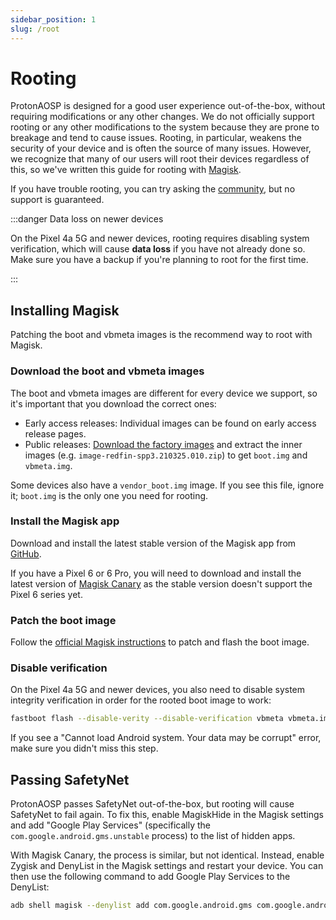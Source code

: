 ```yaml
---
sidebar_position: 1
slug: /root
---
```


# Rooting

ProtonAOSP is designed for a good user experience out-of-the-box, without requiring modifications or any other changes. We do not officially support rooting or any other modifications to the system because they are prone to breakage and tend to cause issues. Rooting, in particular, weakens the security of your device and is often the source of many issues. However, we recognize that many of our users will root their devices regardless of this, so we've written this guide for rooting with [Magisk](https://github.com/topjohnwu/Magisk).

If you have trouble rooting, you can try asking the [community](../community.md), but no support is guaranteed.

:::danger Data loss on newer devices

On the Pixel 4a 5G and newer devices, rooting requires disabling system verification, which will cause **data loss** if you have not already done so. Make sure you have a backup if you're planning to root for the first time.

:::

## Installing Magisk

Patching the boot and vbmeta images is the recommend way to root with Magisk.

### Download the boot and vbmeta images

The boot and vbmeta images are different for every device we support, so it's important that you download the correct ones:

- Early access releases: Individual images can be found on early access release pages.
- Public releases: [Download the factory images](../getting-started/download.md#factory-images) and extract the inner images (e.g. `image-redfin-spp3.210325.010.zip`) to get `boot.img` and `vbmeta.img`.

Some devices also have a `vendor_boot.img` image. If you see this file, ignore it; `boot.img` is the only one you need for rooting.

### Install the Magisk app

Download and install the latest stable version of the Magisk app from [GitHub](https://github.com/topjohnwu/Magisk/releases).

If you have a Pixel 6 or 6 Pro, you will need to download and install the latest version of [Magisk Canary](https://github.com/topjohnwu/magisk-files/raw/canary/app-debug.apk) as the stable version doesn't support the Pixel 6 series yet.

### Patch the boot image

Follow the [official Magisk instructions](https://topjohnwu.github.io/Magisk/install.html#patching-images) to patch and flash the boot image.

### Disable verification

On the Pixel 4a 5G and newer devices, you also need to disable system integrity verification in order for the rooted boot image to work:

```bash
fastboot flash --disable-verity --disable-verification vbmeta vbmeta.img
```

If you see a "Cannot load Android system. Your data may be corrupt" error, make sure you didn't miss this step.

## Passing SafetyNet

ProtonAOSP passes SafetyNet out-of-the-box, but rooting will cause SafetyNet to fail again. To fix this, enable MagiskHide in the Magisk settings and add "Google Play Services" (specifically the `com.google.android.gms.unstable` process) to the list of hidden apps.

With Magisk Canary, the process is similar, but not identical. Instead, enable Zygisk and DenyList in the Magisk settings and restart your device. You can then use the following command to add Google Play Services to the DenyList:

```bash
adb shell magisk --denylist add com.google.android.gms com.google.android.gms.unstable
```
